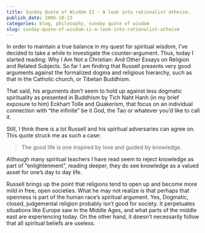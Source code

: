 ```yaml
---
title: Sunday Quote of Wisdom II - A look into rationalist atheism.
publish_date: 2006-10-23
categories: blog, philosophy, sunday quote of wisdom
slug: sunday-quote-of-wisdom-ii-a-look-into-rationalist-atheism
---
```



In order to maintain a true balance in my quest for spiritual wisdom, I’ve decided to take a while to investigate the counter\-argument. Thus, today I started reading: Why I Am Not a Christian: And Other Essays on Religion and Related Subjects. So far I am finding that Russell presents very good arguments against the formalized dogma and religious hierarchy, such as that in the Catholic church, or Tibetan Buddhism. 


That said, his arguments don’t seem to hold up against less dogmatic spirituality as presented in Buddhism by Tich Naht Hanh (in my brief exposure to him) Eckhart Tolle and Quakerism, that focus on an individual connection with “the infinite” be it God, the Tao or whatever you’d like to call it. 


Still, I think there is a lot Russell and his spiritual adversaries can agree on. This quote struck me as such a case:



> The good life is one inspired by love and guided by knowledge.


Although many spiritual teachers I have read seem to reject knowledge as part of “enlightenment”, reading deeper, they do see knowledge as a valued asset for one’s day to day life.


Russell brings up the point that religions tend to open up and become more mild in free, open societies. What he may not realize is that perhaps that openness is part of the human race’s spiritual argument. Yes, Dogmatic, closed, judgemental religion probably isn’t good for society. It perpetuates situations like Europe saw in the Middle Ages, and what parts of the middle east are experiencing today. On the other hand, it doesn’t necessarily follow that all spiritual beliefs are useless.


